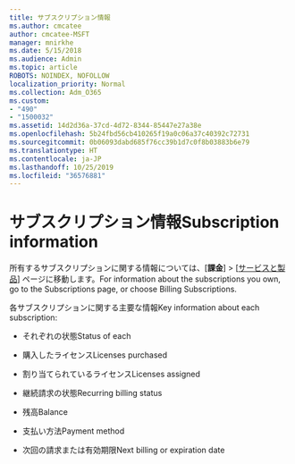 ```yaml
---
title: サブスクリプション情報
ms.author: cmcatee
author: cmcatee-MSFT
manager: mnirkhe
ms.date: 5/15/2018
ms.audience: Admin
ms.topic: article
ROBOTS: NOINDEX, NOFOLLOW
localization_priority: Normal
ms.collection: Adm_O365
ms.custom:
- "490"
- "1500032"
ms.assetid: 14d2d36a-37cd-4d72-8344-85447e27a38e
ms.openlocfilehash: 5b24fbd56cb410265f19a0c06a37c40392c72731
ms.sourcegitcommit: 0b06093dabd685f76cc39b1d7c0f8b03883b6e79
ms.translationtype: HT
ms.contentlocale: ja-JP
ms.lasthandoff: 10/25/2019
ms.locfileid: "36576881"
---
```

# <a name="subscription-information"></a><span data-ttu-id="0aece-102">サブスクリプション情報</span><span class="sxs-lookup"><span data-stu-id="0aece-102">Subscription information</span></span>

<span data-ttu-id="0aece-103">所有するサブスクリプションに関する情報については、[**課金**] \> [[サービスと製品](https://go.microsoft.com/fwlink/p/?linkid=842054)] ページに移動します。</span><span class="sxs-lookup"><span data-stu-id="0aece-103">For information about the subscriptions you own, go to the Subscriptions page, or choose Billing  Subscriptions.</span></span>
  
<span data-ttu-id="0aece-104">各サブスクリプションに関する主要な情報</span><span class="sxs-lookup"><span data-stu-id="0aece-104">Key information about each subscription:</span></span>
  
- <span data-ttu-id="0aece-105">それぞれの状態</span><span class="sxs-lookup"><span data-stu-id="0aece-105">Status of each</span></span>

- <span data-ttu-id="0aece-106">購入したライセンス</span><span class="sxs-lookup"><span data-stu-id="0aece-106">Licenses purchased</span></span>

- <span data-ttu-id="0aece-107">割り当てられているライセンス</span><span class="sxs-lookup"><span data-stu-id="0aece-107">Licenses assigned</span></span>

- <span data-ttu-id="0aece-108">継続請求の状態</span><span class="sxs-lookup"><span data-stu-id="0aece-108">Recurring billing status</span></span>

- <span data-ttu-id="0aece-109">残高</span><span class="sxs-lookup"><span data-stu-id="0aece-109">Balance</span></span>

- <span data-ttu-id="0aece-110">支払い方法</span><span class="sxs-lookup"><span data-stu-id="0aece-110">Payment method</span></span>

- <span data-ttu-id="0aece-111">次回の請求または有効期限</span><span class="sxs-lookup"><span data-stu-id="0aece-111">Next billing or expiration date</span></span>